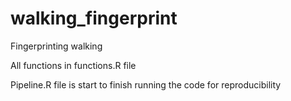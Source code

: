 # walking_fingerprint
Fingerprinting walking 

All functions in functions.R file 

Pipeline.R file is start to finish running the code for reproducibility

